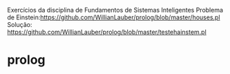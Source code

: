 Exercícios da disciplina de Fundamentos de Sistemas Inteligentes
Problema de Einstein:https://github.com/WillianLauber/prolog/blob/master/houses.pl
Solução: https://github.com/WillianLauber/prolog/blob/master/testehainstem.pl
# prolog
